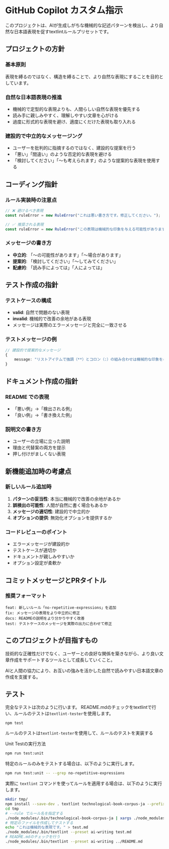 # GitHub Copilot カスタム指示

このプロジェクトは、AIが生成しがちな機械的な記述パターンを検出し、より自然な日本語表現を促すtextlintルールプリセットです。

## プロジェクトの方針

### 基本原則
表現を縛るのではなく、構造を縛ることで、より自然な表現にすることを目的としています。

### 自然な日本語表現の推進
- 機械的で定型的な表現よりも、人間らしい自然な表現を優先する
- 読み手に親しみやすく、理解しやすい文章を心がける
- 過度に形式的な表現を避け、適度にくだけた表現も取り入れる

### 建設的で中立的なメッセージング
- ユーザーを批判的に指摘するのではなく、建設的な提案を行う
- 「悪い」「間違い」のような否定的な表現を避ける
- 「検討してください」「〜も考えられます」のような提案的な表現を使用する

## コーディング指針

### ルール実装時の注意点
```typescript
// ❌ 避けるべき表現
const ruleError = new RuleError("これは悪い書き方です。修正してください。");

// ✅ 推奨される表現
const ruleError = new RuleError("この表現は機械的な印象を与える可能性があります。より自然な表現を検討してみてください。");
```

### メッセージの書き方
- **中立的**: 「〜の可能性があります」「〜場合があります」
- **提案的**: 「検討してください」「〜してみてください」
- **配慮的**: 「読み手によっては」「人によっては」

## テスト作成の指針

### テストケースの構成
- **valid**: 自然で問題のない表現
- **invalid**: 機械的で改善の余地がある表現
- メッセージは実際のエラーメッセージと完全に一致させる

### テストメッセージの例
```typescript
// 建設的で提案的なメッセージ
{
    message: "リストアイテムで強調（**）とコロン（:）の組み合わせは機械的な印象を与える可能性があります。より自然な表現を検討してください。"
}
```

## ドキュメント作成の指針

### README での表現
- 「悪い例」→「検出される例」
- 「良い例」→「書き換えた例」

### 説明文の書き方
- ユーザーの立場に立った説明
- 理由と代替案の両方を提示
- 押し付けがましくない表現

## 新機能追加時の考慮点

### 新しいルール追加時
1. **パターンの妥当性**: 本当に機械的で改善の余地があるか
2. **誤検出の可能性**: 人間が自然に書く場合もあるか
3. **メッセージの適切性**: 建設的で中立的か
4. **オプションの提供**: 無効化オプションを提供するか

### コードレビューのポイント
- エラーメッセージが建設的か
- テストケースが適切か
- ドキュメントが親しみやすいか
- オプション設定が柔軟か

## コミットメッセージとPRタイトル

### 推奨フォーマット
```
feat: 新しいルール「no-repetitive-expressions」を追加
fix: メッセージの表現をより中立的に修正
docs: READMEの説明をより分かりやすく改善
test: テストケースのメッセージを実際の出力に合わせて修正
```

## このプロジェクトが目指すもの

技術的な正確性だけでなく、ユーザーとの良好な関係を築きながら、より良い文章作成をサポートするツールとして成長していくこと。

AIと人間の協力により、お互いの強みを活かした自然で読みやすい日本語文章の作成を支援する。

## テスト

完全なテストは次のように行います。
README.mdのチェックをtextlintで行い、ルールのテストは`textlint-tester`を使用します。

```
npm test
```

ルールのテストは`textlint-tester`を使用して、ルールのテストを実装する

Unit Testの実行方法

```bash
npm run test:unit
```

特定のルールのみをテストする場合は、以下のように実行します。

```bash
npm run test:unit -- --grep no-repetitive-expressions
```

実際に `textlint` コマンドを使ってルールを適用する場合は、以下のように実行します。

```bash
mkdir tmp/
npm install --save-dev . textlint technological-book-corpus-ja --prefix tmp/
cd tmp
# --rule でルール名を指定する
./node_modules/.bin/technological-book-corpus-ja | xargs ./node_modules/.bin/textlint --preset  ai-writing -f pretty-error --no-textlintrc
# 特定のファイルを作成してテストする
echo "これは機械的な表現です。" > test.md
./node_modules/.bin/textlint --preset ai-writing test.md
# README.mdのチェックを行う
./node_modules/.bin/textlint --preset ai-writing ../README.md
```